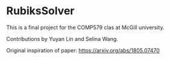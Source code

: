 # RubiksSolver

This is a final project for the COMP579 clas at McGill university.

Contributions by Yuyan Lin and Selina Wang.

Original inspiration of paper:
https://arxiv.org/abs/1805.07470

